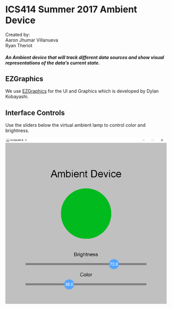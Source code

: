 # ICS414 Summer 2017 Ambient Device
Created by:  
Aaron Jhumar Villanueva  
Ryan Theriot

##### An Ambient device that will track different data sources and show visual representations of the data's current state.

## EZGraphics
We use [EZGraphics](http://www2.hawaii.edu/~dylank/ics111/) for the UI and Graphics which is developed by Dylan Kobayashi.

## Interface Controls
Use the sliders below the virtual ambient lamp to control color and brightness.  

![alt test](https://raw.githubusercontent.com/aaronvil/ICS414_ambient/comments-tests/doc/images/assignment1.png)